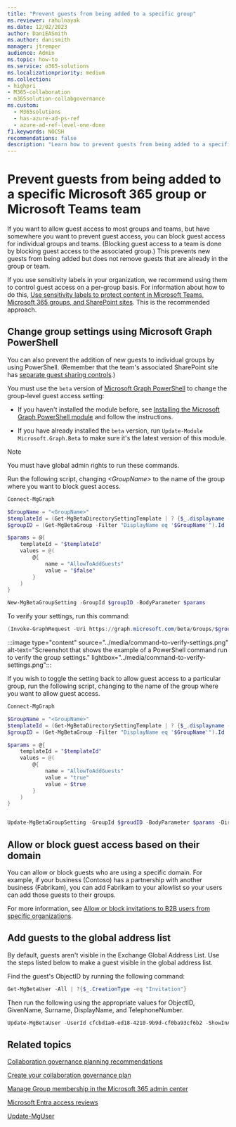 ```yaml
---
title: "Prevent guests from being added to a specific group"
ms.reviewer: rahulnayak
ms.date: 12/02/2023
author: DaniEASmith
ms.author: danismith
manager: jtremper
audience: Admin
ms.topic: how-to
ms.service: o365-solutions
ms.localizationpriority: medium
ms.collection: 
- highpri
- M365-collaboration
- m365solution-collabgovernance
ms.custom:
  - M365solutions
  - has-azure-ad-ps-ref
  - azure-ad-ref-level-one-done
f1.keywords: NOCSH
recommendations: false
description: "Learn how to prevent guests from being added to a specific group"
---
```


# Prevent guests from being added to a specific Microsoft 365 group or Microsoft Teams team

If you want to allow guest access to most groups and teams, but have somewhere you want to prevent guest access, you can block guest access for individual groups and teams. (Blocking guest access to a team is done by blocking guest access to the associated group.) This prevents new guests from being added but does not remove guests that are already in the group or team.

If you use sensitivity labels in your organization, we recommend using them to control guest access on a per-group basis. For information about how to do this, [Use sensitivity labels to protect content in Microsoft Teams, Microsoft 365 groups, and SharePoint sites](../compliance/sensitivity-labels-teams-groups-sites.md). This is the recommended approach.

## Change group settings using Microsoft Graph PowerShell

You can also prevent the addition of new guests to individual groups by using PowerShell. (Remember that the team's associated SharePoint site has [separate guest sharing controls](/sharepoint/change-external-sharing-site).)

You must use the `beta` version of [Microsoft Graph PowerShell](/powershell/microsoftgraph/overview) to change the group-level guest access setting:

- If you haven't installed the module before, see [Installing the Microsoft Graph PowerShell module](/powershell/microsoftgraph/installation) and follow the instructions.

- If you have already installed the `beta` version, run `Update-Module Microsoft.Graph.Beta` to make sure it's the latest version of this module.

> [!NOTE]
> You must have global admin rights to run these commands. 

Run the following script, changing *\<GroupName\>* to the name of the group where you want to block guest access.

```PowerShell
Connect-MgGraph

$GroupName = "<GroupName>"
$templateId = (Get-MgBetaDirectorySettingTemplate | ? {$_.displayname -eq "group.unified.guest"}).Id
$groupID = (Get-MgBetaGroup -Filter "DisplayName eq '$GroupName'").Id

$params = @{
	templateId = "$templateId"
	values = @(
		@{
			name = "AllowToAddGuests"
			value = "$false"
		}
	)
}

New-MgBetaGroupSetting -GroupId $groupID -BodyParameter $params

```

To verify your settings, run this command:


```PowerShell
(Invoke-GraphRequest -Uri https://graph.microsoft.com/beta/Groups/$groupId/settings -Method GET).values.values
```

:::image type="content" source="../media/command-to-verify-settings.png" alt-text="Screenshot that shows the example of a PowerShell command run to verify the group settings." lightbox="../media/command-to-verify-settings.png":::

If you wish to toggle the setting back to allow guest access to a particular group, run the following script, changing <GroupName> to the name of the group where you want to allow guest access.

```PowerShell
Connect-MgGraph

$GroupName = "<GroupName>"
$templateId = (Get-MgBetaDirectorySettingTemplate | ? {$_.displayname -eq "group.unified.guest"}).Id
$groupID = (Get-MgBetaGroup -Filter "DisplayName eq '$GroupName'").Id

$params = @{
	templateId = "$templateId"
	values = @(
		@{
			name = "AllowToAddGuests"
			value = "true"
			value = $true
		}
	)
}


Update-MgBetaGroupSetting -GroupId $groudID -BodyParameter $params -DirectorySettingId $templateId
```

## Allow or block guest access based on their domain

You can allow or block guests who are using a specific domain. For example, if your business (Contoso) has a partnership with another business (Fabrikam), you can add Fabrikam to your allowlist so your users can add those guests to their groups.

For more information, see [Allow or block invitations to B2B users from specific organizations](/azure/active-directory/b2b/allow-deny-list).

## Add guests to the global address list

By default, guests aren't visible in the Exchange Global Address List. Use the steps listed below to make a guest visible in the global address list.

Find the guest's ObjectID by running the following command:

```PowerShell
Get-MgBetaUser -All | ?{$_.CreationType -eq "Invitation"}
```

Then run the following using the appropriate values for ObjectID, GivenName, Surname, DisplayName, and TelephoneNumber.

```PowerShell
Update-MgBetaUser -UserId cfcbd1a0-ed18-4210-9b9d-cf0ba93cf6b2 -ShowInAddressList -GivenName 'Megan' -Surname 'Bowen' -DisplayName 'Megan Bowen' -mobilePhone '555-555-5555'
```

## Related topics

[Collaboration governance planning recommendations](collaboration-governance-overview.md#collaboration-governance-planning-recommendations)

[Create your collaboration governance plan](collaboration-governance-first.md)

[Manage Group membership in the Microsoft 365 admin center](../admin/create-groups/add-or-remove-members-from-groups.md)
  
[Microsoft Entra access reviews](/azure/active-directory/active-directory-azure-ad-controls-perform-access-review)

[Update-MgUser](/powershell/module/microsoft.graph.users/update-mguser)
